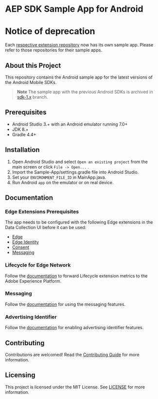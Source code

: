 # AEP SDK Sample App for Android

# Notice of deprecation

Each [respective extension repository](https://developer.adobe.com/client-sdks/documentation/current-sdk-versions/#android) now has its own sample app. Please refer to those repositories for their sample apps.

## About this Project

This repository contains the Android sample app for the latest versions of the Android Mobile SDKs. 

> **Note**
> The sample app with the previous Android SDKs is archived in [sdk-1.x](https://github.com/adobe/aepsdk-sample-app-android/tree/sdk-1.x) branch.


## Prerequisites

- Android Studio 3.+ with an Android emulator running 7.0+
- JDK 8.+
- Gradle 4.4+

## Installation

1. Open Android Studio and select `Open an existing project`  from the main screen or click `File -> Open...` .
2. Import the Sample-App/settings.gradle file into Android Studio.
3. Set your `ENVIRONMENT_FILE_ID` in MainApp.java.
4. Run Android `app` on the emulator or on real device.

## Documentation
### Edge Extensions Prerequisites
The app needs to be configured with the following Edge extensions in the Data Collection UI before it can be used: 
- [Edge](https://developer.adobe.com/client-sdks/documentation/edge-network)
- [Edge Identity](https://developer.adobe.com/client-sdks/documentation/identity-for-edge-network)
- [Consent](https://developer.adobe.com/client-sdks/documentation/consent-for-edge-network)
- [Messaging](https://developer.adobe.com/client-sdks/documentation/iam)

### Lifecycle for Edge Network 
Follow the [documentation](https://developer.adobe.com/client-sdks/documentation/lifecycle-for-edge-network) to forward Lifecycle extension metrics to the Adobe Experience Platform.

### Messaging
Follow the [documentation](Documentation/README.md) for using the messaging features.

### Advertising Identifier
Follow the [documentation](Documentation/README.md#advertising-identifier) for enabling advertising identifier features.

## Contributing

Contributions are welcomed! Read the [Contributing Guide](./.github/CONTRIBUTING.md) for more information.

## Licensing

This project is licensed under the MIT License. See [LICENSE](LICENSE) for more information.

